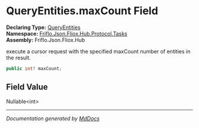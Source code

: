 ﻿<!--  
  <auto-generated>   
    The contents of this file were generated by a tool.  
    Changes to this file may be list if the file is regenerated  
  </auto-generated>   
-->

# QueryEntities.maxCount Field

**Declaring Type:** [QueryEntities](../index.md)  
**Namespace:** [Friflo.Json.Fliox.Hub.Protocol.Tasks](../../index.md)  
**Assembly:** Friflo.Json.Fliox.Hub

execute a cursor request with the specified maxCount number of entities in the result.

```csharp
public int? maxCount;
```

## Field Value

Nullable\<int\>

___

*Documentation generated by [MdDocs](https://github.com/ap0llo/mddocs)*
